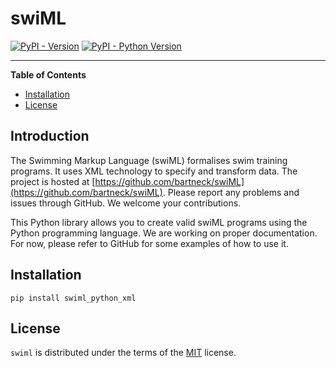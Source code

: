 # swiML

[![PyPI - Version](https://img.shields.io/pypi/v/.svg)](https://pypi.org/project/swiml_python_xml)
[![PyPI - Python Version](https://img.shields.io/pypi/pyversions/swiml_python_xml.svg)](https://pypi.org/project/swiml_python_xml)

-----

**Table of Contents**

- [Installation](#installation)
- [License](#license)
## Introduction
The Swimming Markup Language (swiML) formalises swim training programs. It uses XML technology to specify and transform data. The project is hosted at [https://github.com/bartneck/swiML](https://github.com/bartneck/swiML). Please report any problems and issues through GitHub. We welcome your contributions.

This Python library allows you to create valid swiML programs using the Python programming language. We are working on proper documentation. For now, please refer to GitHub for some examples of how to use it.
## Installation

```console
pip install swiml_python_xml
```

## License

`swiml` is distributed under the terms of the [MIT](https://spdx.org/licenses/MIT.html) license.
